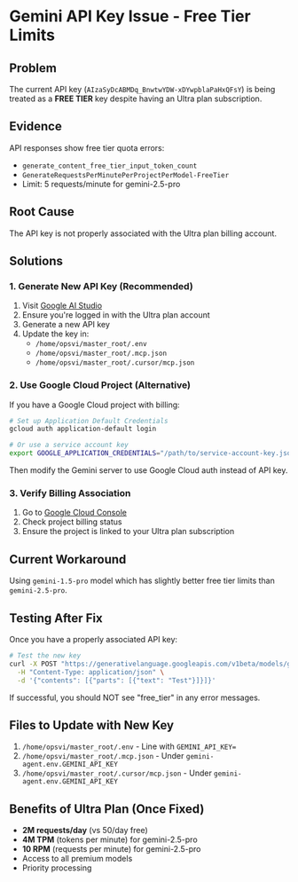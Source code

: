 # Gemini API Key Issue - Free Tier Limits

## Problem
The current API key (`AIzaSyDcABMDq_BnwtwYDW-xDYwpblaPaHxQFsY`) is being treated as a **FREE TIER** key despite having an Ultra plan subscription.

## Evidence
API responses show free tier quota errors:
- `generate_content_free_tier_input_token_count`
- `GenerateRequestsPerMinutePerProjectPerModel-FreeTier`
- Limit: 5 requests/minute for gemini-2.5-pro

## Root Cause
The API key is not properly associated with the Ultra plan billing account.

## Solutions

### 1. Generate New API Key (Recommended)
1. Visit [Google AI Studio](https://aistudio.google.com/app/apikey)
2. Ensure you're logged in with the Ultra plan account
3. Generate a new API key
4. Update the key in:
   - `/home/opsvi/master_root/.env`
   - `/home/opsvi/master_root/.mcp.json`
   - `/home/opsvi/master_root/.cursor/mcp.json`

### 2. Use Google Cloud Project (Alternative)
If you have a Google Cloud project with billing:

```bash
# Set up Application Default Credentials
gcloud auth application-default login

# Or use a service account key
export GOOGLE_APPLICATION_CREDENTIALS="/path/to/service-account-key.json"
```

Then modify the Gemini server to use Google Cloud auth instead of API key.

### 3. Verify Billing Association
1. Go to [Google Cloud Console](https://console.cloud.google.com/)
2. Check project billing status
3. Ensure the project is linked to your Ultra plan subscription

## Current Workaround
Using `gemini-1.5-pro` model which has slightly better free tier limits than `gemini-2.5-pro`.

## Testing After Fix
Once you have a properly associated API key:

```bash
# Test the new key
curl -X POST "https://generativelanguage.googleapis.com/v1beta/models/gemini-2.5-pro:generateContent?key=YOUR_NEW_KEY" \
  -H "Content-Type: application/json" \
  -d '{"contents": [{"parts": [{"text": "Test"}]}]}'
```

If successful, you should NOT see "free_tier" in any error messages.

## Files to Update with New Key
1. `/home/opsvi/master_root/.env` - Line with `GEMINI_API_KEY=`
2. `/home/opsvi/master_root/.mcp.json` - Under `gemini-agent.env.GEMINI_API_KEY`
3. `/home/opsvi/master_root/.cursor/mcp.json` - Under `gemini-agent.env.GEMINI_API_KEY`

## Benefits of Ultra Plan (Once Fixed)
- **2M requests/day** (vs 50/day free)
- **4M TPM** (tokens per minute) for gemini-2.5-pro
- **10 RPM** (requests per minute) for gemini-2.5-pro
- Access to all premium models
- Priority processing